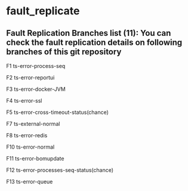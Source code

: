 # fault_replicate


##  Fault Replication Branches list (11): You can check the fault replication details on following branches of this git repository

F1 
ts-error-process-seq

F2
ts-error-reportui

F3
ts-error-docker-JVM

F4
ts-error-ssl

F5
ts-error-cross-timeout-status(chance)

F7
ts-external-normal

F8
ts-error-redis

F10
ts-error-normal

F11
ts-error-bomupdate

F12
ts-error-processes-seq-status(chance)

F13 
ts-error-queue
